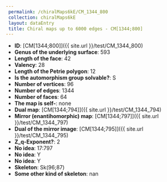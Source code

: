 ```yaml
--- 
 permalink: /chiralMaps6kE/CM_1344_800 
 collection: chiralMaps6kE
 layout: dataEntry
 title: Chiral maps up to 6000 edges - CM[1344;800]
---
```


- **ID**: [CM[1344;800]]({{ site.url }}/test/CM_1344_800)
- **Genus of the underlying surface**: 593
- **Length of the face**: 42
- **Valency**: 28
- **Length of the Petrie polygon**: 12
- **Is the automorphism group solvable?**: S
- **Number of vertices**: 96
- **Number of edges**: 1344
- **Number of faces**: 64
- **The map is self-**: none
- **Dual map**: [CM[1344;794]]({{ site.url }}/test/CM_1344_794)
- **Mirror (enantihomorphic) map**: [CM[1344;797]]({{ site.url }}/test/CM_1344_797)
- **Dual of the mirror image**: [CM[1344;795]]({{ site.url }}/test/CM_1344_795)
- **Z_q-Exponent?**: 2
- **No idea**:  17:797
- **No idea**: Y
- **No idea**: Y
- **Skeleton**: Sk(96;87)
- **Some other kind of skeleton**: nan
